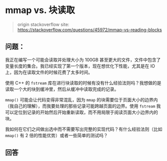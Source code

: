 # mmap vs. 块读取

> origin stackoverflow site: https://stackoverflow.com/questions/45972/mmap-vs-reading-blocks

## 问题：

我正在编写一个可能会读取并处理大小为 100GB 甚至更大的文件，文件中包含了变量长度的集合。我已经实现了第一个版本，现在想优化下性能，尤其是在 IO 上，因为在读取文件的时候花费了太多时间。

使用 C++ 的 `fstream` 库在进行块读取的时候有没有什么经验法则吗？我想做的是读取一个大的块到缓冲里，然后从缓冲中读取完成的记录。

`mmap()` 可能会让代码变得非常混乱，因为 `mmap` 的块需要位于页面大小的边界内（我自己的理解），而我要处理的那些记录可能跨越页面的边界。使用 `fstream` 我可以定位到记录的开始然后开始重新读取，而不用局限于阅读页面大小边界内的块。

我如何在它们之间做出选中而不需要写出完整的实现代码？有什么经验法则（比如 `mmap()` 有 2 倍的性能优势）或者一些简单的测试吗？

## 回答